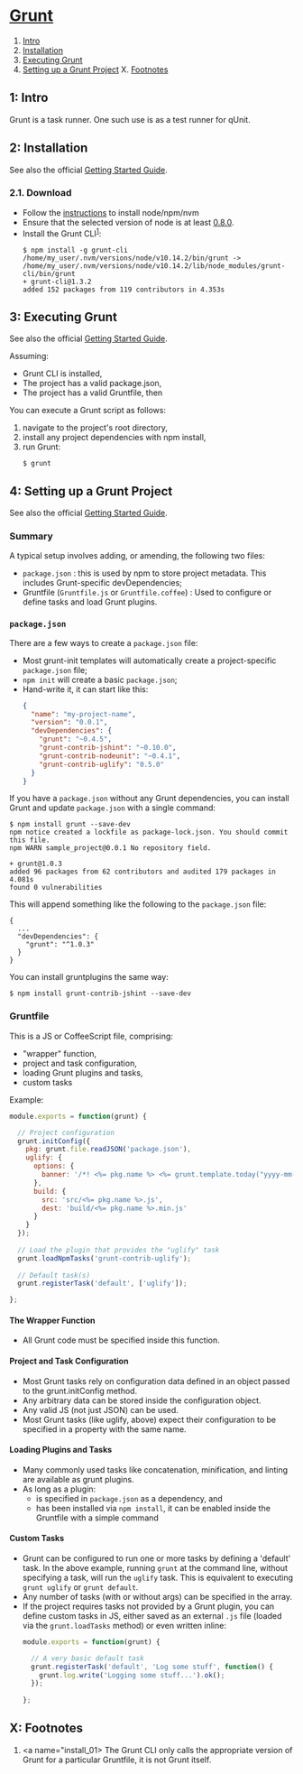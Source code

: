 [Grunt][grnt_01]
================

1. [Intro](#s1)
2. [Installation](#s2)
3. [Executing Grunt](#s3)
4. [Setting up a Grunt Project](#s4)
X. [Footnotes](#sX)


<a name="s1"> </a>
1: Intro
--------
Grunt is a task runner. One such use is as a test runner for qUnit.


<a name="s2"> </a>
2: Installation
---------------
See also the official [Getting Started Guide][grnt_02].

### 2.1. Download ###
- Follow the [instructions][sann_01] to install node/npm/nvm
- Ensure that the selected version of node is at least [0.8.0][grnt_02].
- Install the Grunt CLI<sup>[1](#install_01)</sup>:
  ```console
  $ npm install -g grunt-cli
  /home/my_user/.nvm/versions/node/v10.14.2/bin/grunt -> /home/my_user/.nvm/versions/node/v10.14.2/lib/node_modules/grunt-cli/bin/grunt
  + grunt-cli@1.3.2
  added 152 packages from 119 contributors in 4.353s
  ```


<a name="s3"> </a>
3: Executing Grunt
------------------
See also the official [Getting Started Guide][grnt_02].

Assuming:
- Grunt CLI is installed,
- The project has a valid package.json,
- The project has a valid Gruntfile, then

You can execute a Grunt script as follows:
1. navigate to the project's root directory,
2. install any project dependencies with npm install,
3. run Grunt:
   ```console
   $ grunt
   ```


<a name="s4"> </a>
4: Setting up a Grunt Project
-----------------------------
See also the official [Getting Started Guide][grnt_02].

### Summary ###
A typical setup involves adding, or amending, the following two files:
- `package.json` : this is used by npm to store project metadata. This includes
  Grunt-specific devDependencies;
- Gruntfile (`Gruntfile.js` or `Gruntfile.coffee`) : Used to configure or define
  tasks and load Grunt plugins.

### `package.json` ###
There are a few ways to create a `package.json` file:
- Most grunt-init templates will automatically create a project-specific
  `package.json` file;
- `npm init` will create a basic `package.json`;
- Hand-write it, it can start like this:
  ```json
  {
    "name": "my-project-name",
    "version": "0.0.1",
    "devDependencies": {
      "grunt": "~0.4.5",
      "grunt-contrib-jshint": "~0.10.0",
      "grunt-contrib-nodeunit": "~0.4.1",
      "grunt-contrib-uglify": "0.5.0"
    }
  }
  ```

If you have a `package.json` without any Grunt dependencies, you can install
Grunt and update `package.json` with a single command:
```console
$ npm install grunt --save-dev
npm notice created a lockfile as package-lock.json. You should commit this file.
npm WARN sample_project@0.0.1 No repository field.

+ grunt@1.0.3
added 96 packages from 62 contributors and audited 179 packages in 4.081s
found 0 vulnerabilities
```

This will append something like the following to the `package.json` file:
```
{
  ...
  "devDependencies": {
    "grunt": "^1.0.3"
  }
}
```

You can install gruntplugins the same way:
```console
$ npm install grunt-contrib-jshint --save-dev
```

### Gruntfile ###
This is a JS or CoffeeScript file, comprising:
- "wrapper" function,
- project and task configuration,
- loading Grunt plugins and tasks,
- custom tasks

Example:
```javascript
module.exports = function(grunt) {

  // Project configuration
  grunt.initConfig({
    pkg: grunt.file.readJSON('package.json'),
    uglify: {
      options: {
        banner: '/*! <%= pkg.name %> <%= grunt.template.today("yyyy-mm-dd") %> */\n'
      },
      build: {
        src: 'src/<%= pkg.name %>.js',
        dest: 'build/<%= pkg.name %>.min.js'
      }
    }
  });
  
  // Load the plugin that provides the "uglify" task
  grunt.loadNpmTasks('grunt-contrib-uglify');
  
  // Default task(s)
  grunt.registerTask('default', ['uglify']);

};
```

#### The Wrapper Function ####
- All Grunt code must be specified inside this function.

#### Project and Task Configuration ####
- Most Grunt tasks rely on configuration data defined in an object passed to 
  the grunt.initConfig method.
- Any arbitrary data can be stored inside the configuration object.
- Any valid JS (not just JSON) can be used.
- Most Grunt tasks (like uglify, above) expect their configuration to be 
  specified in a property with the same name.

#### Loading Plugins and Tasks ####
- Many commonly used tasks like concatenation, minification, and linting are
  available as grunt plugins.
- As long as a plugin:
  - is specified in `package.json` as a dependency, and
  - has been installed via `npm install`,
  it can be enabled inside the Gruntfile with a simple command

#### Custom Tasks ####
- Grunt can be configured to run one or more tasks by defining a 'default'
  task. In the above example, running `grunt` at the command line, without
  specifying a task, will run the `uglify` task. This is equivalent to
  executing `grunt uglify` or `grunt default`.
- Any number of tasks (with or without args) can be specified in the array.
- If the project requires tasks not provided by a Grunt plugin, you can define
  custom tasks in JS, either saved as an external `.js` file (loaded via the
  `grunt.loadTasks` method) or even written inline:
  ```javascript
  module.exports = function(grunt) {
  
    // A very basic default task
    grunt.registerTask('default', 'Log some stuff', function() {
      grunt.log.write('Logging some stuff...').ok();
    });
    
  };
  ```



<a name="sX"> </a>
X: Footnotes
------------
1. <a name="install_01> </a> The Grunt CLI only calls the appropriate
   version of Grunt for a particular Gruntfile, it is not Grunt itself.






[grnt_01]: https://gruntjs.com/
[grnt_02]: https://gruntjs.com/getting-started
[sann_01]: https://github.com/Crossroadsman/ServerAdmin/blob/master/node/node.md
